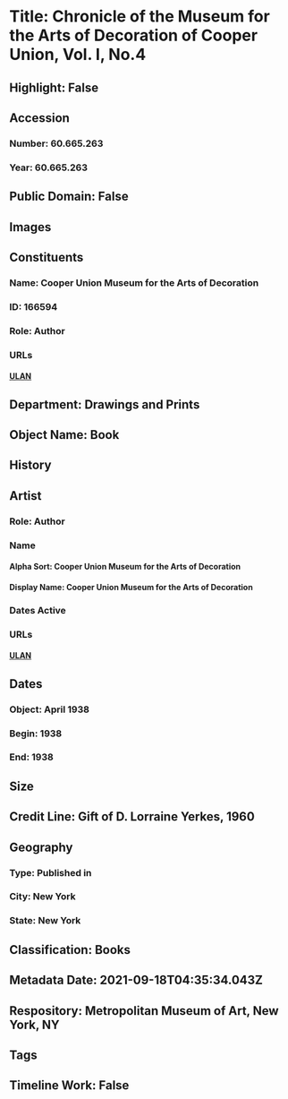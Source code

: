 # Title: Chronicle of the Museum for the Arts of Decoration of Cooper Union, Vol. I, No.4
## Highlight: False
## Accession
### Number: 60.665.263
### Year: 60.665.263
## Public Domain: False
## Images
## Constituents
### Name: Cooper Union Museum for the Arts of Decoration
### ID: 166594
### Role: Author
### URLs
#### [ULAN](http://vocab.getty.edu/page/ulan/500243970)
## Department: Drawings and Prints
## Object Name: Book
## History
## Artist
### Role: Author
### Name
#### Alpha Sort: Cooper Union Museum for the Arts of Decoration
#### Display Name: Cooper Union Museum for the Arts of Decoration
### Dates Active
### URLs
#### [ULAN](http://vocab.getty.edu/page/ulan/500243970)
## Dates
### Object: April 1938
### Begin: 1938
### End: 1938
## Size
## Credit Line: Gift of D. Lorraine Yerkes, 1960
## Geography
### Type: Published in
### City: New York
### State: New York
## Classification: Books
## Metadata Date: 2021-09-18T04:35:34.043Z
## Respository: Metropolitan Museum of Art, New York, NY
## Tags
## Timeline Work: False